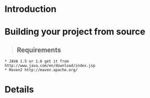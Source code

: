 # Introduction #

# Building your project from source #

> ## Requirements ##
    * JAVA 1.5 or 1.6 get it from http://www.java.com/en/download/index.jsp
    * Maven2 http://maven.apache.org/

# Details #

